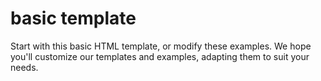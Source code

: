 # basic template
Start with this basic HTML template, or modify these examples. We hope you'll customize our templates and examples, adapting them to suit your needs.
